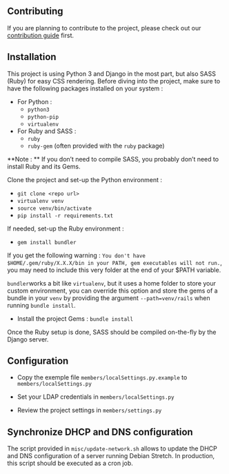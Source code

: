 Contributing
---

If you are planning to contribute to the project, please check out our [contribution guide](https://gitlab.atilla.org/atilla/members/blob/dev/CONTRIBUTING.md) first.

Installation
---
This project is using Python 3 and Django in the most part, but also SASS (Ruby) for easy CSS rendering. Before diving into the project, make sure to have the following packages installed on your system : 

- For Python :
	- `python3`
	- `python-pip`
	- `virtualenv`
- For Ruby and SASS :
	- `ruby`
	- `ruby-gem` (often provided with the `ruby` package)

**Note : ** If you don’t need to compile SASS, you probably don’t need to install Ruby and its Gems.

Clone the project and set-up the Python environment :

- `git clone <repo url>`
- `virtualenv venv`
- `source venv/bin/activate`
- `pip install -r requirements.txt`

If needed, set-up the Ruby environment :

- `gem install bundler`

If you get the following warning : `You don't have $HOME/.gem/ruby/X.X.X/bin in your PATH, gem executables will not run.`, you may need to include this very folder at the end of your $PATH variable.

`bundler`works a bit like `virtualenv`, but it uses a home folder to store your custom environment, you can override this option and store the gems of a bundle in your `venv` by providing the argument `--path=venv/rails` when running `bundle install`.

- Install the project Gems : `bundle install`

Once the Ruby setup is done, SASS should be compiled on-the-fly by the Django server.

Configuration
---

- Copy the exemple file `members/localSettings.py.example` to `members/localSettings.py`

- Set your LDAP credentials in `members/localSettings.py`

- Review the project settings in `members/settings.py`

Synchronize DHCP and DNS configuration
----

The script provided in `misc/update-network.sh` allows to update the DHCP and DNS configuration of a server running Debian Stretch. In production, this script should be executed as a cron job.

